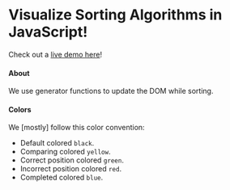 # Visualize Sorting Algorithms in JavaScript!

Check out a [live demo here](https://oze4.github.io/visualize-sorting-algorithms/)!

#### About

We use generator functions to update the DOM while sorting.

#### Colors

We [mostly] follow this color convention:

- Default colored `black`.
- Comparing colored `yellow`.
- Correct position colored `green`.
- Incorrect position colored `red`.
- Completed colored `blue`.